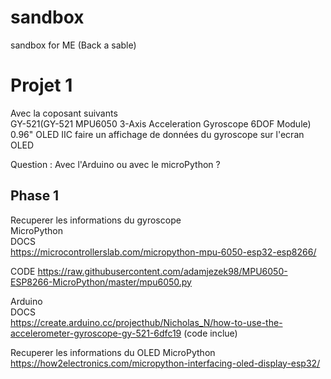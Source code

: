 # sandbox
sandbox for ME (Back a sable)

# Projet 1
Avec la coposant suivants <br>
                           GY-521(GY-521 MPU6050 3-Axis Acceleration Gyroscope 6DOF Module) <br>
                           0.96" OLED IIC faire un affichage de données du gyroscope sur l'ecran OLED <br>

Question : Avec l'Arduino ou avec le microPython ?

  ## Phase 1
 
 Recuperer les informations du gyroscope <br>
  MicroPython <br> 
  DOCS <br>
    https://microcontrollerslab.com/micropython-mpu-6050-esp32-esp8266/
    
  CODE 
    https://raw.githubusercontent.com/adamjezek98/MPU6050-ESP8266-MicroPython/master/mpu6050.py
  
  Arduino <br>
    DOCS <br>
      https://create.arduino.cc/projecthub/Nicholas_N/how-to-use-the-accelerometer-gyroscope-gy-521-6dfc19
      (code inclue)
    
    
 Recuperer les informations du OLED
 MicroPython <br>
  https://how2electronics.com/micropython-interfacing-oled-display-esp32/
